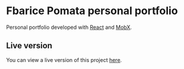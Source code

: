 # Fbarice Pomata personal portfolio

Personal portfolio developed with [React](https://facebook.github.io/react/) and [MobX](https://github.com/mobxjs/mobx).

## Live version

You can view a live version of this project [here](http://fabpomata.com).

